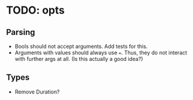 # TODO: opts

## Parsing

+ Bools should not accept arguments.  Add tests for this.
+ Arguments with values should always use `=`.  Thus, they do not interact with
  further args at all.   (Is this actually a good idea?)

## Types

+ Remove Duration?
